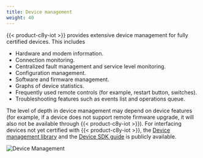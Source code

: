 ```yaml
---
title: Device management
weight: 40
---
```


{{< product-c8y-iot >}} provides extensive device management for fully certified devices. This includes

* Hardware and modem information.
* Connection monitoring.
* Centralized fault management and service level monitoring.
* Configuration management.
* Software and firmware management.
* Graphs of device statistics.
* Frequently used remote controls (for example, restart button, switches).
* Troubleshooting features such as events list and operations queue.

The level of depth in device management may depend on device features (for example, if a device does not support remote firmware upgrade, it will also not be available through {{< product-c8y-iot >}}). For interfacing devices not yet certified with {{< product-c8y-iot >}}, the [Device management library](/reference/device-management-library/) and the [Device SDK guide](/device-sdk/rest#device-integration) is publicly available.

![Device Management](/images/concepts-guide/devices-info.png)
